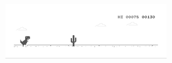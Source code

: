 <a href="https://chromedino.com">
  <picture>
    <source media="(prefers-color-scheme: dark)" srcset="./img/dino-dark.gif" />
    <source media="(prefers-color-scheme: light)" srcset="./img/dino.gif" />
    <img src="./img/dino.gif" />
  </picture>
</a>


